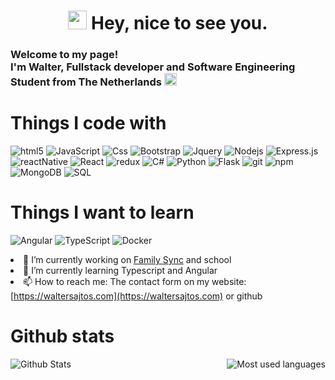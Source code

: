 <h1 align="center">
  <img src="https://emojis.slackmojis.com/emojis/images/1531849430/4246/blob-sunglasses.gif?1531849430" width="30"/> 
  Hey, nice to see you.
</h1>
<h3>
Welcome to my page! </br> I'm Walter, Fullstack developer and Software Engineering Student from <b>The Netherlands</b>
<img src="https://image.flaticon.com/icons/svg/321/321264.svg" width="20"/>
</h3>

# Things I code with
<p>
  <img alt="html5" src="https://img.shields.io/badge/-HTML5-E34F26?style=flat-square&logo=html5&logoColor=white" />
  <img alt="JavaScript" src="https://img.shields.io/badge/javascript%20-%23323330.svg?&style=flat-square&logo=javascript&logoColor=%23F7DF1E"/>
  <img alt="Css" src="https://img.shields.io/badge/-CSS-45b8d8?style=flat-square&logo=css3&logoColor=white" />
  <img alt="Bootstrap" src="https://img.shields.io/badge/bootstrap%20-%23563D7C.svg?&style=flat-square&logo=bootstrap&logoColor=white"/>
  <img alt="Jquery" src="https://img.shields.io/badge/jquery%20-%230769AD.svg?&style=flat-square&logo=jquery&logoColor=white"/>
  
  <img alt="Nodejs" src="https://img.shields.io/badge/-Nodejs-43853d?style=flat-square&logo=Node.js&logoColor=white" />
  <img alt="Express.js" src="https://img.shields.io/badge/express.js%20-%23404d59.svg?&style=flat-square&"/>
  <img alt="reactNative" src="https://img.shields.io/badge/react_native%20-%2320232a.svg?&style=flat-square&logo=react&logoColor=%2361DAFB"/>
  <img alt="React" src="https://img.shields.io/badge/-React-45b8d8?style=flat-square&logo=react&logoColor=white" />
  <img alt="redux" src="https://img.shields.io/badge/-Redux-764ABC?style=flat-square&logo=redux&logoColor=white" />
  
  <img alt="C#" src="https://img.shields.io/badge/C%23%20-%23239120.svg?&style=flat-square&logo=c-sharp&logoColor=white"/>
  
  <img alt="Python" src="https://img.shields.io/badge/python%20-%2314354C.svg?&style=flat-square&logo=python&logoColor=white"/>
  <img alt="Flask" src="https://img.shields.io/badge/flask%20-%23000.svg?&style=flat-square&logo=flask&logoColor=white"/>
  
  <img alt="git" src="https://img.shields.io/badge/-Git-F05032?style=flat-square&logo=git&logoColor=white" />
  <img alt="npm" src="https://img.shields.io/badge/-NPM-CB3837?style=flat-square&logo=npm&logoColor=white" />
  
  <img alt="MongoDB" src="https://img.shields.io/badge/-MongoDB-13aa52?style=flat-square&logo=mongodb&logoColor=white" />
  <img alt="SQL" src="https://img.shields.io/badge/-SQL-F5A207?style=flat-square&logo=MYSQL&logoColor=blue" />
</p>

# Things I want to learn
<p>
  <img alt="Angular" src="https://img.shields.io/badge/-Angular-DD0031?style=flat-square&logo=angular&logoColor=white" />
  <img alt="TypeScript" src="https://img.shields.io/badge/-TypeScript-007ACC?style=flat-square&logo=typescript&logoColor=white" />
  <img alt="Docker" src="https://img.shields.io/badge/-Docker-007ACC?style=flat-square&logo=docker&logoColor=white" />
</p
  
- 🔭 I’m currently working on [Family Sync](https://github.com/waltersajtos/FamilySync/) and school
- 🌱 I’m currently learning Typescript and Angular
- 📫 How to reach me: The contact form on my website: [https://waltersajtos.com](https://waltersajtos.com) or github

# Github stats
<div style="display: flex, flex-direction: row">
<img alt="Github Stats" align="left" width="auto" src="https://github-readme-stats.vercel.app/api?username=waltersajtos"/>
<img alt="Most used languages" align="right" src="https://github-readme-stats.vercel.app/api/top-langs/?username=waltersajtos&layout=compact&hide=html" />
</div
